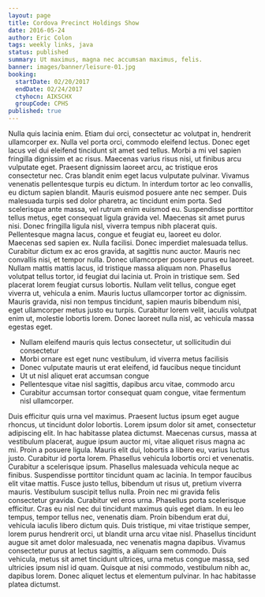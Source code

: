 ```yaml
---
layout: page
title: Cordova Precinct Holdings Show
date: 2016-05-24
author: Eric Colon
tags: weekly links, java
status: published
summary: Ut maximus, magna nec accumsan maximus, felis.
banner: images/banner/leisure-01.jpg
booking:
  startDate: 02/20/2017
  endDate: 02/24/2017
  ctyhocn: AIKSCHX
  groupCode: CPHS
published: true
---
```

Nulla quis lacinia enim. Etiam dui orci, consectetur ac volutpat in, hendrerit ullamcorper ex. Nulla vel porta orci, commodo eleifend lectus. Donec eget lacus vel dui eleifend tincidunt sit amet sed tellus. Morbi a mi vel sapien fringilla dignissim et ac risus. Maecenas varius risus nisi, ut finibus arcu vulputate eget. Praesent dignissim laoreet arcu, ac tristique eros consectetur nec. Cras blandit enim eget lacus vulputate pulvinar. Vivamus venenatis pellentesque turpis eu dictum. In interdum tortor ac leo convallis, eu dictum sapien blandit. Mauris euismod posuere ante nec semper. Duis malesuada turpis sed dolor pharetra, ac tincidunt enim porta. Sed scelerisque ante massa, vel rutrum enim euismod eu. Suspendisse porttitor tellus metus, eget consequat ligula gravida vel. Maecenas sit amet purus nisi. Donec fringilla ligula nisl, viverra tempus nibh placerat quis.
Pellentesque magna lacus, congue et feugiat eu, laoreet eu dolor. Maecenas sed sapien ex. Nulla facilisi. Donec imperdiet malesuada tellus. Curabitur dictum ex ac eros gravida, at sagittis nunc auctor. Mauris nec convallis nisi, et tempor nulla. Donec ullamcorper posuere purus eu laoreet. Nullam mattis mattis lacus, id tristique massa aliquam non. Phasellus volutpat tellus tortor, id feugiat dui lacinia ut. Proin in tristique sem. Sed placerat lorem feugiat cursus lobortis. Nullam velit tellus, congue eget viverra ut, vehicula a enim. Mauris luctus ullamcorper tortor ac dignissim. Mauris gravida, nisi non tempus tincidunt, sapien mauris bibendum nisi, eget ullamcorper metus justo eu turpis. Curabitur lorem velit, iaculis volutpat enim ut, molestie lobortis lorem. Donec laoreet nulla nisl, ac vehicula massa egestas eget.

* Nullam eleifend mauris quis lectus consectetur, ut sollicitudin dui consectetur
* Morbi ornare est eget nunc vestibulum, id viverra metus facilisis
* Donec vulputate mauris ut erat eleifend, id faucibus neque tincidunt
* Ut ut nisl aliquet erat accumsan congue
* Pellentesque vitae nisl sagittis, dapibus arcu vitae, commodo arcu
* Curabitur accumsan tortor consequat quam congue, vitae fermentum nisl ullamcorper.

Duis efficitur quis urna vel maximus. Praesent luctus ipsum eget augue rhoncus, ut tincidunt dolor lobortis. Lorem ipsum dolor sit amet, consectetur adipiscing elit. In hac habitasse platea dictumst. Maecenas cursus, massa at vestibulum placerat, augue ipsum auctor mi, vitae aliquet risus magna ac mi. Proin a posuere ligula. Mauris elit dui, lobortis a libero eu, varius luctus justo. Curabitur id porta lorem. Phasellus vehicula lobortis orci et venenatis. Curabitur a scelerisque ipsum. Phasellus malesuada vehicula neque ac finibus. Suspendisse porttitor tincidunt quam ac lacinia. In tempor faucibus elit vitae mattis. Fusce justo tellus, bibendum ut risus ut, pretium viverra mauris.
Vestibulum suscipit tellus nulla. Proin nec mi gravida felis consectetur gravida. Curabitur vel eros urna. Phasellus porta scelerisque efficitur. Cras eu nisl nec dui tincidunt maximus quis eget diam. In eu leo tempus, tempor tellus nec, venenatis diam. Proin bibendum erat dui, vehicula iaculis libero dictum quis. Duis tristique, mi vitae tristique semper, lorem purus hendrerit orci, ut blandit urna arcu vitae nisl. Phasellus tincidunt augue sit amet dolor malesuada, nec venenatis magna dapibus. Vivamus consectetur purus at lectus sagittis, a aliquam sem commodo. Duis vehicula, metus sit amet tincidunt ultrices, urna metus congue massa, sed ultricies ipsum nisl id quam. Quisque at nisi commodo, vestibulum nibh ac, dapibus lorem. Donec aliquet lectus et elementum pulvinar. In hac habitasse platea dictumst.
